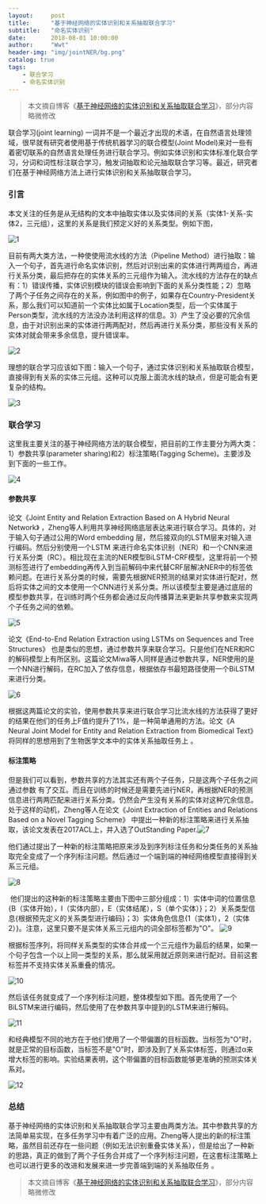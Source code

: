 ```yaml
---
layout:     post
title:      "基于神经网络的实体识别和关系抽取联合学习"
subtitle:   "命名实体识别"
date:       2018-08-01 10:00:00
author:     "Wwt"
header-img: "img/jointNER/bg.png"
catalog: true
tags:   
    - 联合学习
    - 命名实体识别
---
```


>本文摘自博客《[基于神经网络的实体识别和关系抽取联合学习](https://www.cnblogs.com/robert-dlut/p/7710735.html)》，部分内容略微修改


联合学习(joint learning) 一词并不是一个最近才出现的术语，在自然语言处理领域，很早就有研究者使用基于传统机器学习的联合模型(Joint Model)来对一些有着密切联系的自然语言处理任务进行联合学习。例如实体识别和实体标准化联合学习，分词和词性标注联合学习，触发词抽取和论元抽取联合学习等。最近，研究者们在基于神经网络方法上进行实体识别和关系抽取联合学习。

### 引言

本文关注的任务是从无结构的文本中抽取实体以及实体间的关系（实体1-关系-实体2，三元组），这里的关系是我们预定义好的关系类型。例如下图，

![1](/img/jointNER/1.png)

目前有两大类方法，一种使使用流水线的方法（Pipeline Method）进行抽取：输入一个句子，首先进行命名实体识别，然后对识别出来的实体进行两两组合，再进行关系分类，最后把存在的实体关系的三元组作为输入。流水线的方法存在的缺点有：1）错误传播，实体识别模块的错误会影响到下面的关系分类性能；2）忽略了两个子任务之间存在的关系，例如图中的例子，如果存在Country-President关系，那么我们可以知道前一个实体比如属于Location类型，后一个实体属于Person类型，流水线的方法没办法利用这样的信息。3）产生了没必要的冗余信息，由于对识别出来的实体进行两两配对，然后再进行关系分类，那些没有关系的实体对就会带来多余信息，提升错误率。

![2](/img/jointNER/2.png)

理想的联合学习应该如下图：输入一个句子，通过实体识别和关系抽取联合模型，直接得到有关系的实体三元组。这种可以克服上面流水线的缺点，但是可能会有更复杂的结构。

![3](/img/jointNER/3.png)

### 联合学习

这里我主要关注的基于神经网络方法的联合模型，把目前的工作主要分为两大类：1）参数共享(parameter sharing)和2）标注策略(Tagging Scheme)。主要涉及到下面的一些工作。

![4](/img/jointNER/4.png)

#### 参数共享

论文《Joint Entity and Relation Extraction Based on A Hybrid Neural Network》 ，Zheng等人利用共享神经网络底层表达来进行联合学习。具体的，对于输入句子通过公用的Word embedding 层，然后接双向的LSTM层来对输入进行编码。然后分别使用一个LSTM 来进行命名实体识别（NER）和一个CNN来进行关系分类（RC）。相比现在主流的NER模型BiLSTM-CRF模型，这里将前一个预测标签进行了embedding再传入到当前解码中来代替CRF层解决NER中的标签依赖问题。在进行关系分类的时候，需要先根据NER预测的结果对实体进行配对，然后将实体之间的文本使用一个CNN进行关系分类。所以该模型主要是通过底层的模型参数共享，在训练时两个任务都会通过反向传播算法来更新共享参数来实现两个子任务之间的依赖。

![5](/img/jointNER/5.png)

论文《End-to-End Relation Extraction using LSTMs on Sequences and Tree Structures》 也是类似的思想，通过参数共享来联合学习。只是他们在NER和RC的解码模型上有所区别。这篇论文Miwa等人同样是通过参数共享，NER使用的是一个NN进行解码，在RC加入了依存信息，根据依存书最短路径使用一个BiLSTM来进行分类。

![6](/img/jointNER/6.png)

根据这两篇论文的实验，使用参数共享来进行联合学习比流水线的方法获得了更好的结果在他们的任务上F值约提升了1%，是一种简单通用的方法。论文《A Neural Joint Model for Entity and Relation Extraction from Biomedical Text》将同样的思想用到了生物医学文本中的实体关系抽取任务上 。

#### 标注策略

但是我们可以看到，参数共享的方法其实还有两个子任务，只是这两个子任务之间通过参数 有了交互。而且在训练的时候还是需要先进行NER，再根据NER的预测信息进行两两匹配来进行关系分类。仍然会产生没有关系的实体对这种冗余信息。处于这样的动机，Zheng等人在论文《Joint Extraction of Entities and Relations Based on a Novel Tagging Scheme》 中提出一种新的标注策略来进行关系抽取，该论文发表在2017ACL上，并入选了OutStanding Paper.![7](/img/jointNER/7.png)

他们通过提出了一种新的标注策略把原来涉及到序列标注任务和分类任务的关系抽取完全变成了一个序列标注问题。然后通过一个端到端的神经网络模型直接得到关系三元组。

![8](/img/jointNER/8.png)

 他们提出的这种新的标注策略主要由下图中三部分组成：1）实体中词的位置信息{B（实体开始），I（实体内部），E（实体结尾），S（单个实体）}；2）关系类型信息{根据预先定义的关系类型进行编码}；3）实体角色信息{1（实体1），2（实体2）}。注意，这里只要不是实体关系三元组内的词全部标签都为"O"。 ![9](/img/jointNER/9.png)

根据标签序列，将同样关系类型的实体合并成一个三元组作为最后的结果，如果一个句子包含一个以上同一类型的关系，那么就采用就近原则来进行配对。目前这套标签并不支持实体关系重叠的情况。 

![10](/img/jointNER/10.png)

然后该任务就变成了一个序列标注问题，整体模型如下图。首先使用了一个BiLSTM来进行编码，然后使用了在参数共享中提到的LSTM来进行解码。 

![11](/img/jointNER/11.png)

和经典模型不同的地方在于他们使用了一个带偏置的目标函数。当标签为"O"时，就是正常的目标函数，当标签不是"O"时，即涉及到了关系实体标签，则通过α来增大标签的影响。实验结果表明，这个带偏置的目标函数能够更准确的预测实体关系对。

 ![12](/img/jointNER/12.png)



### 总结

基于神经网络的实体识别和关系抽取联合学习主要由两类方法。其中参数共享的方法简单易实现，在多任务学习中有着广泛的应用。Zheng等人提出的新的标注策略，虽然目前还存在一些问题（例如无法识别重叠实体关系），但是给出了一种新的思路，真正的做到了两个子任务合并成了一个序列标注问题，在这套标注策略上也可以进行更多的改进和发展来进一步完善端到端的关系抽取任务 。

> 本文摘自博客《[基于神经网络的实体识别和关系抽取联合学习](https://www.cnblogs.com/robert-dlut/p/7710735.html)》，部分内容略微修改












